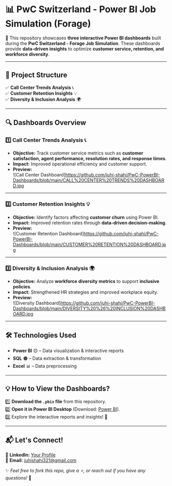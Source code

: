 # 📊 PwC Switzerland - Power BI Job Simulation (Forage)

🚀 This repository showcases **three interactive Power BI dashboards** built during the **PwC Switzerland - Forage Job Simulation**. These dashboards provide **data-driven insights** to optimize **customer service, retention, and workforce diversity**.

---

## 📂 Project Structure  
✅ **Call Center Trends Analysis** 📞  
✅ **Customer Retention Insights** 💡  
✅ **Diversity & Inclusion Analysis** 🌍  

---

## 🔍 Dashboards Overview  

### **1️⃣ Call Center Trends Analysis** 📞  
- **Objective:** Track customer service metrics such as **customer satisfaction, agent performance, resolution rates, and response times**.  
- **Impact:** Improved operational efficiency and customer support.  
- **Preview:**  
  ![Call Center Dashboard]https://github.com/juhi-shahi/PwC-PowerBI-Dashboards/blob/main/CALL%20CENTER%20TRENDS%20DASHBOARD.jpg



---

### **2️⃣ Customer Retention Insights** 💡  
- **Objective:** Identify factors affecting **customer churn** using Power BI.  
- **Impact:** Improved retention rates through **data-driven decision-making**.  
- **Preview:**  
  ![Customer Retention Dashboard]https://github.com/juhi-shahi/PwC-PowerBI-Dashboards/blob/main/CUSTOMER%20RETENTION%20DASHBOARD.jpg

---

### **3️⃣ Diversity & Inclusion Analysis** 🌍  
- **Objective:** Analyze **workforce diversity metrics** to support **inclusive policies**.  
- **Impact:** Strengthened HR strategies and improved workplace equity.  
- **Preview:**  
  ![Diversity Dashboard]https://github.com/juhi-shahi/PwC-PowerBI-Dashboards/blob/main/DIVERSITY%20%26%20INCLUSION%20DASHBOARD.jpg

---

## 🛠 Technologies Used  
- **Power BI** 🟡 – Data visualization & interactive reports  
- **SQL** 🟠 – Data extraction & transformation  
- **Excel** 📊 – Data preprocessing  

---

## 💡 How to View the Dashboards?  
1️⃣ **Download the `.pbix` file** from this repository.  
2️⃣ **Open it in Power BI Desktop** (Download: [Power BI](https://powerbi.microsoft.com/en-us/desktop/)).  
3️⃣ Explore the interactive reports and insights! 🚀  

---

## 📬 Let's Connect!  
💼 **LinkedIn:** [Your Profile](https://linkedin.com/in/yourprofile)  
📧 **Email:** [juhishahi321@gmail.com](mailto:juhishahi321@gmail.com)  

✨ _Feel free to fork this repo, give a ⭐, or reach out if you have any questions!_ 🚀
